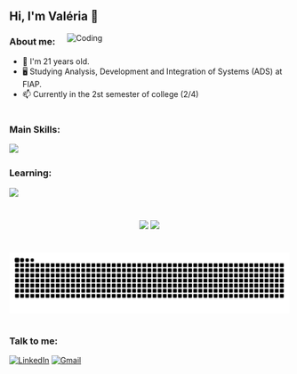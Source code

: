 ## Hi, I'm Valéria 👋

<img align="right" alt="Coding" width="400" src="https://miro.medium.com/v2/resize:fit:640/format:webp/1*vBi4Ycgdn5t3lu2SvQXuog.gif">

### About me:
- 🌱 I'm 21 years old.
- 🖥️ Studying Analysis, Development and Integration of Systems (ADS) at FIAP.
- 📫 Currently in the 2st semester of college (2/4)

#

### Main Skills:
  <a href="https://skillicons.dev">
    <img src="https://skillicons.dev/icons?i=html,css,js,git"/>
  </a>

### Learning:
  <a href="https://skillicons.dev">
    <img src="https://skillicons.dev/icons?i=py,java,typescript"/>
  </a>

#

<div align="center">  
  <img height="180em" src="https://github-readme-stats.vercel.app/api?username=akemilol&show_icons=true&theme=react&bg_color=00000000&hide_border=true"/> 
  <img height="180em" src="https://github-readme-stats.vercel.app/api/top-langs/?username=akemilol&layout=compact&theme=react&bg_color=00000000&hide_border=true" />
</div>

#
<picture align="center">
  <source media="(prefers-color-scheme: dark)" srcset="https://raw.githubusercontent.com/akemilol/akemilol/output/github-contribution-grid-snake-dark.svg">
  <source media="(prefers-color-scheme: light)" srcset="https://raw.githubusercontent.com/akemilol/akemilol/output/github-contribution-grid-snake-dark.svg">
  <img align="center" alt="github contribution grid snake animation" src="https://raw.githubusercontent.com/akemilol/akemilol/output/github-contribution-grid-snake.svg">
</picture>

#

### Talk to me:
[![LinkedIn](https://img.shields.io/badge/LinkedIn-0077B5?style=for-the-badge&logo=linkedin&logoColor=white)](https://www.linkedin.com/in/val%C3%A9riasantos/)
[![Gmail](https://img.shields.io/badge/Gmail-333333?style=for-the-badge&logo=gmail&logoColor=red)](mailto:valeriaconcedsantos@gmail.com)





